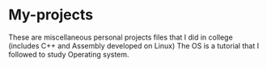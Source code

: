 # My-projects
These are miscellaneous personal projects files that I did in college (includes C++ and Assembly developed on Linux)
The OS is a tutorial that I followed to study Operating system.

